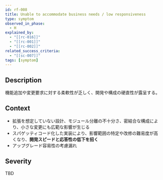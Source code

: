 ```yaml
---
id: rf-008
title: Unable to accommodate business needs / low responsiveness
type: symptom
observed_in_phase:
  - H
explained_by:
  - "[[rc-016]]"
  - "[[rc-001]]"
  - "[[rc-002]]"
related_success_criteria:
  - "[[sc-007]]"
tags: [symptom]
---
```


## Description
機能追加や変更要求に対する柔軟性が乏しく、開発や構成の硬直性が露呈する。

## Context
- 拡張を想定していない設計、モジュール分離の不十分さ、密結合な構成により、小さな変更にも広範な影響が生じる  
- スパゲッティコード化した実装により、影響範囲の特定や改修の難易度が高くなり、**開発スピードと応答性の低下を招く**  
- アップグレード容易性の考慮漏れ

## Severity
TBD
